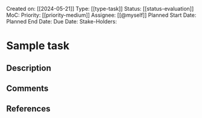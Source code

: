 Created on: [[2024-05-21]]
Type: [[type-task]]
Status: [[status-evaluation]]
MoC: 
Priority: [[priority-medium]]
Assignee: [[@myself]]
Planned Start Date: 
Planned End Date: 
Due Date: 
Stake-Holders: 
# Sample task


## Description


## Comments


## References